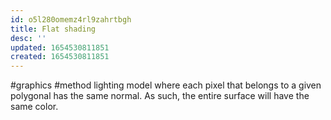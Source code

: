 ```yaml
---
id: o5l280omemz4rl9zahrtbgh
title: Flat shading
desc: ''
updated: 1654530811851
created: 1654530811851
---
```

#graphics #method
lighting model where each pixel that belongs to a given polygonal has the same normal.  As such, the entire surface will have the same color.
